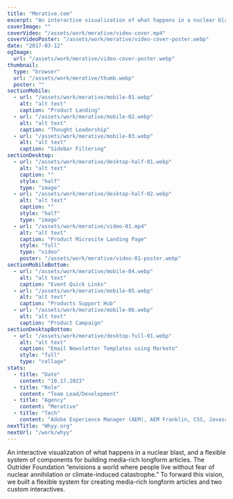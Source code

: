 ```yaml
---
title: "Merative.com"
excerpt: "An interactive visualization of what happens in a nuclear blast, and a flexible system of components for building media-rich longform articles. The Outrider Foundation “envisions a world where people live without fear of nuclear annihilation or climate-induced catastrophe.” To forward this vision, we built a flexible system for creating media-rich longform articles and two custom interactives."
coverImage: ""
coverVideo: "/assets/work/merative/video-cover.mp4"
coverVideoPoster: "/assets/work/merative/video-cover-poster.webp"
date: "2017-03-12"
ogImage:
  url: "/assets/work/merative/video-cover-poster.webp"
thumbnail:
  type: "browser"
  url: "/assets/work/merative/thumb.webp"
  poster: ""
sectionMobile:
  - url: "/assets/work/merative/mobile-01.webp"
    alt: "alt text"
    caption: "Product Landing"
  - url: "/assets/work/merative/mobile-02.webp"
    alt: "alt text"
    caption: "Thought Leadership"
  - url: "/assets/work/merative/mobile-03.webp"
    alt: "alt text"
    caption: "Sidebar Filtering"
sectionDesktop:
  - url: "/assets/work/merative/desktop-half-01.webp"
    alt: "alt text"
    caption: ""
    style: "half"
    type: "image"
  - url: "/assets/work/merative/desktop-half-02.webp"
    alt: "alt text"
    caption: ""
    style: "half"
    type: "image"
  - url: "/assets/work/merative/video-01.mp4"
    alt: "alt text"
    caption: "Product Microsite Landing Page"
    style: "full"
    type: "video"
    poster: "/assets/work/merative/video-01-poster.webp"
sectionMobileBottom:
  - url: "/assets/work/merative/mobile-04.webp"
    alt: "alt text"
    caption: "Event Quick Links"
  - url: "/assets/work/merative/mobile-05.webp"
    alt: "alt text"
    caption: "Products Support Hub"
  - url: "/assets/work/merative/mobile-06.webp"
    alt: "alt text"
    caption: "Product Campaign"
sectionDesktopBottom:
  - url: "/assets/work/merative/desktop-full-01.webp"
    alt: "alt text"
    caption: "Email Newsletter Templates using Marketo"
    style: "full"
    type: "collage"
stats:
  - title: "Date"
    content: "10.17.2023"
  - title: "Role"
    content: "Team Lead/Development"
  - title: "Agency"
    content: "Merative"
  - title: "Tech"
    content: "Adobe Experience Manager (AEM), AEM Franklin, CSS, Javascript, Design System, Marketo"
nextTitle: "Whyy.org"
nextUrl: "/work/whyy"
---
```


An interactive visualization of what happens in a nuclear blast, and a flexible system of components for building media-rich longform articles. The Outrider Foundation “envisions a world where people live without fear of nuclear annihilation or climate-induced catastrophe.” To forward this vision, we built a flexible system for creating media-rich longform articles and two custom interactives.
